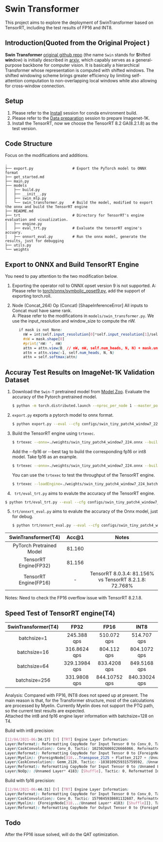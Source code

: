 # Swin Transformer

This project aims to explore the deployment of SwinTransformer based on TensorRT, including the test results of FP16 and INT8. 

## Introduction(Quoted from the Original Project )

**Swin Transformer** [original github repo](https://github.com/microsoft/Swin-Transformer/) (the name `Swin` stands for **S**hifted **win**dow) is initially described in [arxiv](https://arxiv.org/abs/2103.14030), which capably serves as a
general-purpose backbone for computer vision. It is basically a hierarchical Transformer whose representation is
computed with shifted windows. The shifted windowing scheme brings greater efficiency by limiting self-attention
computation to non-overlapping local windows while also allowing for cross-window connection.

## Setup ##

1. Please refer to the [Install](https://github.com/microsoft/Swin-Transformer/blob/main/get_started.md#install) session for conda environment build.  
2. Please refer to the [Data preparation](https://github.com/microsoft/Swin-Transformer/blob/main/get_started.md#data-preparation) session to prepare Imagenet-1K.
3. Install the TensorRT, now we choose the TensorRT 8.2 GA(8.2.1.8) as the test version.


## Code Structure ##  
Focus on the modifications and additions.
```
.
├── export.py                  # Export the PyTorch model to ONNX format
├── get_started.md            
├── main.py
├── models
│   ├── build.py
│   ├── __init__.py
│   ├── swin_mlp.py
│   └── swin_transformer.py    # Build the model, modified to export the onnx and build the TensorRT engine
├── README.md
├── trt                        # Directory for TensorRT's engine evaluation and visualization.
│   ├── engine.py
│   ├── eval_trt.py            # Evaluate the tensorRT engine's accuary.
│   ├── onnxrt_eval.py         # Run the onnx model, generate the results, just for debugging
├── utils.py
└── weights
```

## Export to ONNX and Build TensorRT Engine ##
You need to pay attention to the two modification below.  
1. Exporting the operator roll to ONNX opset version 9 is not supported. 
   A: Please refer to [torch/onnx/symbolic_opset9.py](torch/onnx/symbolic_opset9.py), add the support of exporting torch.roll.
   
2. Node (Concat_264) Op (Concat) [ShapeInferenceError] All inputs to Concat must have same rank.  
   A: Please refer to the modifications in `models/swin_transformer.py`. We use the input_resolution and window_size to compute the nW.
   ```css
      if mask is not None:
        nW = int(self.input_resolution[0]*self.input_resolution[1]/self.window_size[0]/self.window_size[1])
        #nW = mask.shape[0]
        #print('nW: ', nW)
        attn = attn.view(B_ // nW, nW, self.num_heads, N, N) + mask.unsqueeze(1).unsqueeze(0)
        attn = attn.view(-1, self.num_heads, N, N)
        attn = self.softmax(attn)
    ```


## Accuray Test Results on ImageNet-1K Validation Dataset ##  
1. Download the `Swin-T` pretrained model from [Model Zoo](https://github.com/microsoft/Swin-Transformer/blob/main/get_started.md#regular-imagenet-1k-trained-models). 
Evaluate the accuracy of the Pytorch pretrained model.
    ```bash
    $ python -m torch.distributed.launch --nproc_per_node 1 --master_port 12345 main.py --eval --cfg configs/swin_tiny_patch4_window7_224.yaml --resume ./weights/swin_tiny_patch4_window7_224.pth --data-path ../imagenet_1k
    ```

2.  `export.py` exports a pytorch model to onnx format.
    ```bash
    $ python export.py --eval --cfg configs/swin_tiny_patch4_window7_224.yaml --resume ./weights/swin_tiny_patch4_window7_224.pth --data-path ../imagenet_1k --batch-size 16
    ```
    
3. Build the TensorRT engine using `trtexec`.  
    ```bash
    $ trtexec --onnx=./weights/swin_tiny_patch4_window7_224.onnx --buildOnly --verbose --saveEngine=./weights/swin_tiny_patch4_window7_224_batch16.engine --workspace=4096
    ```  
   
   Add the --fp16 or --best tag to build the corresponding fp16 or int8 model. Take fp16 as an example.  
   ```bash
   $ trtexec --onnx=./weights/swin_tiny_patch4_window7_224.onnx --buildOnly --verbose --fp16 --saveEngine=./weights/swin_tiny_patch4_window7_224_batch16_fp16.engine --workspace=4096
   ```  
   
   You can use the `trtexec` to test the throughput of the TensorRT engine.
   ```bash
   $ trtexec --loadEngine=./weights/swin_tiny_patch4_window7_224_batch16.engine
   ``` 

4.  ` trt/eval_trt.py` aims to evalute the accuracy of the TensorRT engine. 
   ```bash
   $ python trt/eval_trt.py --eval --cfg configs/swin_tiny_patch4_window7_224.yaml --resume ./weights/swin_tiny_patch4_window7_224_batch16.engine --data-path ../imagenet_1k --batch-size 16
   ```  

5. `trt/onnxrt_eval.py` aims to evalute the accuracy of the Onnx model, just for debug.
   ```bash
   $ python trt/onnxrt_eval.py --eval --cfg configs/swin_tiny_patch4_window7_224.yaml --resume ./weights/swin_tiny_patch4_window7_224.onnx --data-path ../imagenet_1k --batch-size 16
   ```  
   
| SwinTransformer(T4) | Acc@1 | Notes |
| :---: | :---: | :---: |
| PyTorch Pretrained Model |  81.160 |  |
| TensorRT Engine(FP32) | 81.156 |  |
| TensorRT Engine(FP16) | - | TensorRT 8.0.3.4: 81.156% vs TensorRT 8.2.1.8: 72.768% |

Notes: Need to check the FP16 overflow issue with TensorRT 8.2.1.8.

## Speed Test of TensorRT engine(T4) ##

| SwinTransformer(T4) | FP32 | FP16 | INT8 |
| :---: | :---: | :---: | :---: |
| batchsize=1 | 245.388 qps | 510.072 qps | 514.707 qps |
| batchsize=16 | 316.8624 qps | 804.112 qps | 804.1072 qps |
| batchsize=64 | 329.13984 qps | 833.4208 qps | 849.5168 qps |
| batchsize=256 | 331.9808 qps | 844.10752 qps | 840.33024 qps |

Analysis: Compared with FP16, INT8 does not speed up at present.
The main reason is that, for the Transformer structure, most of the calculations are processed by Myelin. 
Currently Myelin does not support the PTQ path, so the current test results are expected.   
Attached the int8 and fp16 engine layer information with batchsize=128 on T4.  

Build with int8 precision:
```css
[12/04/2021-06:34:17] [V] [TRT] Engine Layer Information:
Layer(Reformat): Reformatting CopyNode for Input Tensor 0 to Conv_0, Tactic: 0, input_0[Float(128,3,224,224)] -> Reformatted Input Tensor 0 to Conv_0[Int8(128,3,224,224)]
Layer(CaskConvolution): Conv_0, Tactic: 1025026069226666066, Reformatted Input Tensor 0 to Conv_0[Int8(128,3,224,224)] -> 191[Int8(128,96,56,56)]
Layer(Reformat): Reformatting CopyNode for Input Tensor 0 to {ForeignNode[318...Transpose_2125 + Flatten_2127 + (Unnamed Layer* 4178) [Shuffle]]}, Tactic: 0, 191[Int8(128,96,56,56)] -> Reformatted Input Tensor 0 to {ForeignNode[318...Transpose_2125 + Flatten_2127 + (Unnamed Layer* 4178) [Shuffle]]}[Half(128,96,56,56)]
Layer(Myelin): {ForeignNode[318...Transpose_2125 + Flatten_2127 + (Unnamed Layer* 4178) [Shuffle]]}, Tactic: 0, Reformatted Input Tensor 0 to {ForeignNode[318...Transpose_2125 + Flatten_2127 + (Unnamed Layer* 4178) [Shuffle]]}[Half(128,96,56,56)] -> (Unnamed Layer* 4178) [Shuffle]_output[Half(128,768,1,1)]
Layer(CaskConvolution): Gemm_2128, Tactic: -1838109259315759592, (Unnamed Layer* 4178) [Shuffle]_output[Half(128,768,1,1)] -> (Unnamed Layer* 4179) [Fully Connected]_output[Half(128,1000,1,1)]
Layer(Reformat): Reformatting CopyNode for Input Tensor 0 to (Unnamed Layer* 4183) [Shuffle], Tactic: 0, (Unnamed Layer* 4179) [Fully Connected]_output[Half(128,1000,1,1)] -> Reformatted Input Tensor 0 to (Unnamed Layer* 4183) [Shuffle][Float(128,1000,1,1)]
Layer(NoOp): (Unnamed Layer* 4183) [Shuffle], Tactic: 0, Reformatted Input Tensor 0 to (Unnamed Layer* 4183) [Shuffle][Float(128,1000,1,1)] -> output_0[Float(128,1000)]
```  

Build with fp16 precision:
```css
[12/04/2021-06:44:31] [V] [TRT] Engine Layer Information:
Layer(Reformat): Reformatting CopyNode for Input Tensor 0 to Conv_0, Tactic: 0, input_0[Float(128,3,224,224)] -> Reformatted Input Tensor 0 to Conv_0[Half(128,3,224,224)]
Layer(CaskConvolution): Conv_0, Tactic: 1579845938601132607, Reformatted Input Tensor 0 to Conv_0[Half(128,3,224,224)] -> 191[Half(128,96,56,56)]
Layer(Myelin): {ForeignNode[318...(Unnamed Layer* 4183) [Shuffle]]}, Tactic: 0, 191[Half(128,96,56,56)] -> Reformatted Output Tensor 0 to {ForeignNode[318...(Unnamed Layer* 4183) [Shuffle]]}[Half(128,1000)]
Layer(Reformat): Reformatting CopyNode for Output Tensor 0 to {ForeignNode[318...(Unnamed Layer* 4183) [Shuffle]]}, Tactic: 0, Reformatted Output Tensor 0 to {ForeignNode[318...(Unnamed Layer* 4183) [Shuffle]]}[Half(128,1000)] -> output_0[Float(128,1000)]
```   

## Todo ##
After the FP16 issue solved, will do the QAT optimization.
